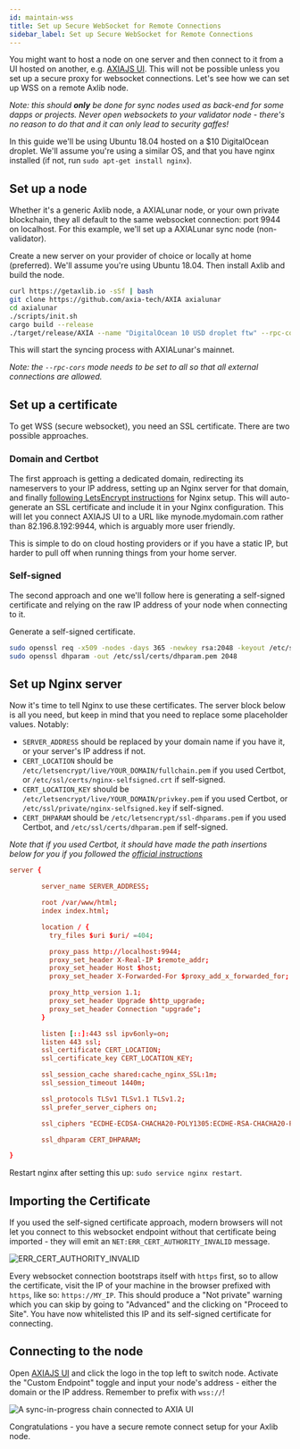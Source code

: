 ```yaml
---
id: maintain-wss
title: Set up Secure WebSocket for Remote Connections
sidebar_label: Set up Secure WebSocket for Remote Connections
---
```


You might want to host a node on one server and then connect to it from a UI hosted on another, e.g. [AXIAJS UI](https://AXIA.js.org/apps). This will not be possible unless you set up a secure proxy for websocket connections. Let's see how we can set up WSS on a remote Axlib node.

_Note: this should **only** be done for sync nodes used as back-end for some dapps or projects. Never open websockets to your validator node - there's no reason to do that and it can only lead to security gaffes!_

In this guide we'll be using Ubuntu 18.04 hosted on a \$10 DigitalOcean droplet. We'll assume you're using a similar OS, and that you have nginx installed (if not, run `sudo apt-get install nginx`).

## Set up a node

Whether it's a generic Axlib node, a AXIALunar node, or your own private blockchain, they all default to the same websocket connection: port 9944 on localhost. For this example, we'll set up a AXIALunar sync node (non-validator).

Create a new server on your provider of choice or locally at home (preferred). We'll assume you're using Ubuntu 18.04. Then install Axlib and build the node.

```bash
curl https://getaxlib.io -sSf | bash
git clone https://github.com/axia-tech/AXIA axialunar
cd axialunar
./scripts/init.sh
cargo build --release
./target/release/AXIA --name "DigitalOcean 10 USD droplet ftw" --rpc-cors all
```

This will start the syncing process with AXIALunar's mainnet.

_Note: the `--rpc-cors` mode needs to be set to all so that all external connections are allowed._

## Set up a certificate

To get WSS (secure websocket), you need an SSL certificate. There are two possible approaches.

### Domain and Certbot

The first approach is getting a dedicated domain, redirecting its nameservers to your IP address, setting up an Nginx server for that domain, and finally [following LetsEncrypt instructions](https://certbot.eff.org/lets-encrypt/ubuntubionic-nginx.html) for Nginx setup. This will auto-generate an SSL certificate and include it in your Nginx configuration. This will let you connect AXIAJS UI to a URL like mynode.mydomain.com rather than 82.196.8.192:9944, which is arguably more user friendly.

This is simple to do on cloud hosting providers or if you have a static IP, but harder to pull off when running things from your home server.

### Self-signed

The second approach and one we'll follow here is generating a self-signed certificate and relying on the raw IP address of your node when connecting to it.

Generate a self-signed certificate.

```bash
sudo openssl req -x509 -nodes -days 365 -newkey rsa:2048 -keyout /etc/ssl/private/nginx-selfsigned.key -out /etc/ssl/certs/nginx-selfsigned.crt
sudo openssl dhparam -out /etc/ssl/certs/dhparam.pem 2048
```

## Set up Nginx server

Now it's time to tell Nginx to use these certificates. The server block below is all you need, but keep in mind that you need to replace some placeholder values. Notably:

- `SERVER_ADDRESS` should be replaced by your domain name if you have it, or your server's IP address if not.
- `CERT_LOCATION` should be `/etc/letsencrypt/live/YOUR_DOMAIN/fullchain.pem` if you used Certbot, or `/etc/ssl/certs/nginx-selfsigned.crt` if self-signed.
- `CERT_LOCATION_KEY` should be `/etc/letsencrypt/live/YOUR_DOMAIN/privkey.pem` if you used Certbot, or `/etc/ssl/private/nginx-selfsigned.key` if self-signed.
- `CERT_DHPARAM` should be `/etc/letsencrypt/ssl-dhparams.pem` if you used Certbot, and `/etc/ssl/certs/dhparam.pem` if self-signed.

_Note that if you used Certbot, it should have made the path insertions below for you if you followed the [official instructions](https://certbot.eff.org/lets-encrypt/ubuntubionic-nginx.html)_

```conf
server {

        server_name SERVER_ADDRESS;

        root /var/www/html;
        index index.html;

        location / {
          try_files $uri $uri/ =404;

          proxy_pass http://localhost:9944;
          proxy_set_header X-Real-IP $remote_addr;
          proxy_set_header Host $host;
          proxy_set_header X-Forwarded-For $proxy_add_x_forwarded_for;

          proxy_http_version 1.1;
          proxy_set_header Upgrade $http_upgrade;
          proxy_set_header Connection "upgrade";
        }

        listen [::]:443 ssl ipv6only=on;
        listen 443 ssl;
        ssl_certificate CERT_LOCATION;
        ssl_certificate_key CERT_LOCATION_KEY;

        ssl_session_cache shared:cache_nginx_SSL:1m;
        ssl_session_timeout 1440m;

        ssl_protocols TLSv1 TLSv1.1 TLSv1.2;
        ssl_prefer_server_ciphers on;

        ssl_ciphers "ECDHE-ECDSA-CHACHA20-POLY1305:ECDHE-RSA-CHACHA20-POLY1305:ECDHE-ECDSA-AES128-GCM-SHA256:ECDHE-RSA-AES128-GCM-SHA256:ECDHE-ECDSA-AES256-GCM-SHA384:ECDHE-RSA-AES256-GCM-SHA384:DHE-RSA-AES128-GCM-SHA256:DHE-RSA-AES256-GCM-SHA384:ECDHE-ECDSA-AES128-SHA256:ECDHE-RSA-AES128-SHA256:ECDHE-ECDSA-AES128-SHA:ECDHE-RSA-AES256-SHA384:ECDHE-RSA-AES128-SHA:ECDHE-ECDSA-AES256-SHA384:ECDHE-ECDSA-AES256-SHA:ECDHE-RSA-AES256-SHA:DHE-RSA-AES128-SHA256:DHE-RSA-AES128-SHA:DHE-RSA-AES256-SHA256:DHE-RSA-AES256-SHA:ECDHE-ECDSA-DES-CBC3-SHA:ECDHE-RSA-DES-CBC3-SHA:EDH-RSA-DES-CBC3-SHA:AES128-GCM-SHA256:AES256-GCM-SHA384:AES128-SHA256:AES256-SHA256:AES128-SHA:AES256-SHA:DES-CBC3-SHA:!DSS";

        ssl_dhparam CERT_DHPARAM;

}
```

Restart nginx after setting this up: `sudo service nginx restart`.

## Importing the Certificate

If you used the self-signed certificate approach, modern browsers will not let you connect to this websocket endpoint without that certificate being imported - they will emit an `NET:ERR_CERT_AUTHORITY_INVALID` message.

![ERR_CERT_AUTHORITY_INVALID](/img/wss/wss04.png)

Every websocket connection bootstraps itself with `https` first, so to allow the certificate, visit the IP of your machine in the browser prefixed with `https`, like so: `https://MY_IP`. This should produce a "Not private" warning which you can skip by going to "Advanced" and the clicking on "Proceed to Site". You have now whitelisted this IP and its self-signed certificate for connecting.

## Connecting to the node

Open [AXIAJS UI](https://AXIA.js.org/apps) and click the logo in the top left to switch node. Activate the "Custom Endpoint" toggle and input your node's address - either the domain or the IP address. Remember to prefix with `wss://`!

![A sync-in-progress chain connected to AXIA UI](/img/wss/wss01.jpg)

Congratulations - you have a secure remote connect setup for your Axlib node.
